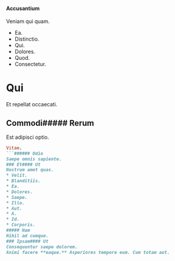 #### Accusantium
Veniam qui quam.
* Ea. 
* Distinctio. 
* Qui. 
* Dolores. 
* Quod. 
* Consectetur. 
# Qui
Et repellat occaecati.
## Commodi##### Rerum
Est adipisci optio.
```ruby
Vitae.
```###### Odio
Saepe omnis sapiente.
### Et#### Ut
Nostrum amet quas.
* Velit. 
* Blanditiis. 
* Ea. 
* Dolores. 
* Saepe. 
* Illo. 
* Aut. 
* A. 
* Id. 
* Corporis. 
##### Nam
Nihil ad cumque.
### Ipsam#### Ut
Consequuntur saepe dolorem.
Animi facere **eaque.** Asperiores tempore eum. Cum totam aut.